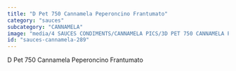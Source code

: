 ```yaml
---
title: "D Pet 750 Cannamela Peperoncino Frantumato"
category: "sauces"
subcategory: "CANNAMELA"
image: "media/4 SAUCES CONDIMENTS/CANNAMELA PICS/3D PET 750 CANNAMELA PEPERONCINO FRANTUMATO.jpg"
id: "sauces-cannamela-289"
---
```


D Pet 750 Cannamela Peperoncino Frantumato
